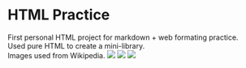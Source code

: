 <h1>HTML Practice</h1>

First personal HTML project for markdown + web formating practice.<br>
Used pure HTML to create a mini-library.<br>
Images used from Wikipedia.
<img src = "P1">
<img src = "P3">
<img src = "P5">

